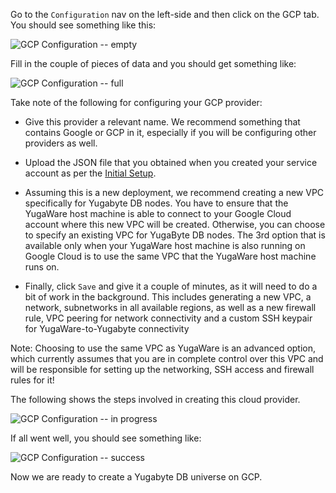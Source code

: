 Go to the `Configuration` nav on the left-side and then click on the GCP tab. You should see
something like this:

![GCP Configuration -- empty](/images/ee/gcp-setup/gcp-configure-empty.png)

Fill in the couple of pieces of data and you should get something like:

![GCP Configuration -- full](/images/ee/gcp-setup/gcp-configure-full.png)

Take note of the following for configuring your GCP provider:

- Give this provider a relevant name. We recommend something that contains Google or GCP in it, especially if you will be configuring other providers as well.

- Upload the JSON file that you obtained when you created your service account as per the [Initial Setup](../prepare-cloud-environment/).

- Assuming this is a new deployment, we recommend creating a new VPC specifically for Yugabyte DB nodes. You have to ensure that the YugaWare host machine is able to connect to your Google Cloud account where this new VPC will be created. Otherwise, you can choose to specify an existing VPC for YugaByte DB nodes. The 3rd option that is available only when your YugaWare host machine is also running on Google Cloud is to use the same VPC that the YugaWare host machine runs on. 

- Finally, click `Save` and give it a couple of minutes, as it will need to do a bit of work in the background. This includes generating a new VPC, a network, subnetworks in all available regions, as well as a new firewall rule, VPC peering for network connectivity and a custom SSH keypair for YugaWare-to-Yugabyte connectivity

Note: Choosing to use the same VPC as YugaWare is an advanced option, which currently assumes that you are in complete control over this VPC and will be responsible for setting up the networking, SSH access and firewall rules for it!

The following shows the steps involved in creating this cloud provider.

![GCP Configuration -- in progress](/images/ee/gcp-setup/gcp-configure-inprogress.png)


If all went well, you should see something like:

![GCP Configuration -- success](/images/ee/gcp-setup/gcp-configure-success.png)

Now we are ready to create a Yugabyte DB universe on GCP.
